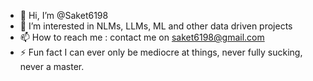 
- 👋 Hi, I’m @Saket6198
- 🌱 I’m interested in NLMs, LLMs, ML and other data driven projects
- 📫 How to reach me : contact me on saket6198@gmail.com
- ⚡ Fun fact I can ever only be mediocre at things, never fully sucking, never a master.

<!---
Saket6198/Saket6198 is a ✨ special ✨ repository because its `README.md` (this file) appears on your GitHub profile.
You can click the Preview link to take a look at your changes.
--->
